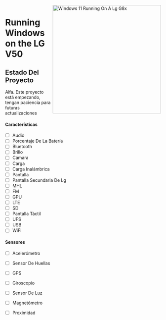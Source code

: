 <img align="right" src="https://github.com/Icesito68/Port-Windows-11-Lg-G8x/blob/Lg-V50/flashlmdd.png" width="350" alt="Windows 11 Running On A Lg G8x">


# Running Windows on the LG V50

## Estado Del Proyecto

Alfa. Este proyecto está empezando, tengan paciencia para futuras actualizaciones

#### Características

- [ ] Audio
- [ ] Porcentaje De La Batería  
- [ ] Bluetooth
- [ ] Brillo
- [ ] Cámara
- [ ] Carga 
- [ ] Carga Inalámbrica
- [ ] Pantalla
- [ ] Pantalla Secundaria De Lg
- [ ] MHL
- [ ] FM
- [ ] GPU
- [ ] LTE 
- [ ] SD
- [ ] Pantalla Táctil
- [ ] UFS
- [ ] USB 
- [ ] WiFi

#### Sensores
- [ ] Acelerómetro
- [ ] Sensor De Huellas
- [ ] GPS
- [ ] Giroscopio
- [ ] Sensor De Luz
- [ ] Magnetómetro
- [ ] Proximidad

